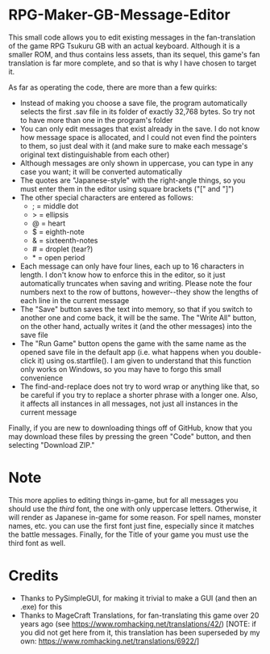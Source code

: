 # RPG-Maker-GB-Message-Editor
This small code allows you to edit existing messages in the fan-translation of the game RPG Tsukuru GB with an actual keyboard. Although it is a smaller ROM,
and thus contains less assets, than its sequel, this game's fan translation is far more complete, and so that is why I have chosen to target it.

As far as operating the code, there are more than a few quirks:
- Instead of making you choose a save file, the program automatically selects the first .sav file in its folder of exactly 32,768 bytes. So try not to have more than
  one in the program's folder
- You can only edit messages that exist already in the save. I do not know how message space is allocated, and I could not even find the pointers to them, so just
  deal with it (and make sure to make each message's original text distinguishable from each other)
- Although messages are only shown in uppercase, you can type in any case you want; it will be converted automatically
- The quotes are "Japanese-style" with the right-angle things, so you must enter them in the editor using square brackets ("\[" and "\]")
- The other special characters are entered as follows:
  - ; = middle dot
  - \> = ellipsis
  - @ = heart
  - $ = eighth-note
  - & = sixteenth-notes
  - \# = droplet (tear?)
  - \* = open period
- Each message can only have four lines, each up to 16 characters in length. I don't know how to enforce this in the editor, so it just automatically truncates
  when saving and writing. Please note the four numbers next to the row of buttons, however--they show the lengths of each line in the current message
- The "Save" button saves the text into memory, so that if you switch to another one and come back, it will be the same. The "Write All" button, on the other hand,
  actually writes it (and the other messages) into the save file
- The "Run Game" button opens the game with the same name as the opened save file in the default app (i.e. what happens when you double-click it) using
  os.startfile(). I am given to understand that this function only works on Windows, so you may have to forgo this small convenience
- The find-and-replace does not try to word wrap or anything like that, so be careful if you try to replace a shorter phrase with a longer one. Also, it affects all
  instances in all messages, not just all instances in the current message

Finally, if you are new to downloading things off of GitHub, know that you may download these files by pressing the green "Code" button, and then selecting "Download ZIP."
  
# Note
This more applies to editing things in-game, but for all messages you should use the *third* font, the one with only uppercase letters. Otherwise, it will render
as Japanese in-game for some reason. For spell names, monster names, etc. you can use the first font just fine, especially since it matches the battle messages. Finally,
for the Title of your game you must use the third font as well.

#  Credits
- Thanks to PySimpleGUI, for making it trivial to make a GUI (and then an .exe) for this
- Thanks to MageCraft Translations, for fan-translating this game over 20 years ago (see https://www.romhacking.net/translations/42/)
  [NOTE: if you did not get here from it, this translation has been superseded by my own: https://www.romhacking.net/translations/6922/]
